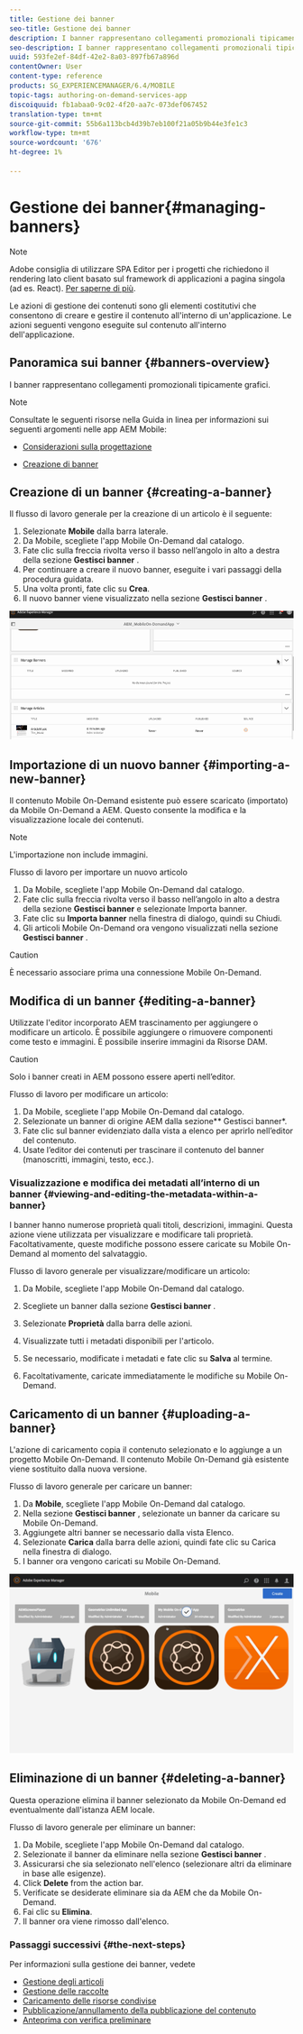 ```yaml
---
title: Gestione dei banner
seo-title: Gestione dei banner
description: I banner rappresentano collegamenti promozionali tipicamente grafici. Segui questa pagina per saperne di più.
seo-description: I banner rappresentano collegamenti promozionali tipicamente grafici. Segui questa pagina per saperne di più.
uuid: 593fe2ef-84df-42e2-8a03-897fb67a896d
contentOwner: User
content-type: reference
products: SG_EXPERIENCEMANAGER/6.4/MOBILE
topic-tags: authoring-on-demand-services-app
discoiquuid: fb1abaa0-9c02-4f20-aa7c-073def067452
translation-type: tm+mt
source-git-commit: 55b6a113bcb4d39b7eb100f21a05b9b44e3fe1c3
workflow-type: tm+mt
source-wordcount: '676'
ht-degree: 1%

---
```



# Gestione dei banner{#managing-banners}

>[!NOTE]
>
> Adobe consiglia di utilizzare SPA Editor per i progetti che richiedono il rendering lato client basato sul framework di applicazioni a pagina singola (ad es. React). [Per saperne di più](/help/sites-developing/spa-overview.md).

Le azioni di gestione dei contenuti sono gli elementi costitutivi che consentono di creare e gestire il contenuto all&#39;interno di un&#39;applicazione. Le azioni seguenti vengono eseguite sul contenuto all&#39;interno dell&#39;applicazione.

## Panoramica sui banner {#banners-overview}

I banner rappresentano collegamenti promozionali tipicamente grafici.

>[!NOTE]
>
>Consultate le seguenti risorse nella Guida in linea per informazioni sui seguenti argomenti nelle  app AEM Mobile:
>
>* [Considerazioni sulla progettazione](https://helpx.adobe.com/digital-publishing-solution/help/design-app.html)
   >
   >
* [Creazione di banner](https://helpx.adobe.com/digital-publishing-solution/help/creating-banners.html)

>



## Creazione di un banner {#creating-a-banner}

Il flusso di lavoro generale per la creazione di un articolo è il seguente:

1. Selezionate **Mobile** dalla barra laterale.
1. Da Mobile, scegliete l&#39;app Mobile On-Demand dal catalogo.
1. Fate clic sulla freccia rivolta verso il basso nell’angolo in alto a destra della sezione **Gestisci banner** .
1. Per continuare a creare il nuovo banner, eseguite i vari passaggi della procedura guidata.
1. Una volta pronti, fate clic su **Crea**.
1. Il nuovo banner viene visualizzato nella sezione **Gestisci banner** .

![chlimage_1-6](assets/chlimage_1-6.gif)

## Importazione di un nuovo banner {#importing-a-new-banner}

Il contenuto Mobile On-Demand esistente può essere scaricato (importato) da Mobile On-Demand a AEM. Questo consente la modifica e la visualizzazione locale dei contenuti.

>[!NOTE]
>
>L&#39;importazione non include immagini.

Flusso di lavoro per importare un nuovo articolo

1. Da Mobile, scegliete l&#39;app Mobile On-Demand dal catalogo.
1. Fate clic sulla freccia rivolta verso il basso nell’angolo in alto a destra della sezione **Gestisci banner** e selezionate Importa banner.
1. Fate clic su **Importa banner** nella finestra di dialogo, quindi su Chiudi.
1. Gli articoli Mobile On-Demand ora vengono visualizzati nella sezione **Gestisci banner** .

>[!CAUTION]
>
>È necessario associare prima una connessione Mobile On-Demand.

## Modifica di un banner {#editing-a-banner}

Utilizzate l&#39;editor incorporato AEM trascinamento per aggiungere o modificare un articolo. È possibile aggiungere o rimuovere componenti come testo e immagini. È possibile inserire immagini da Risorse DAM.

>[!CAUTION]
>
>Solo i banner creati in AEM possono essere aperti nell’editor.

Flusso di lavoro per modificare un articolo:

1. Da Mobile, scegliete l&#39;app Mobile On-Demand dal catalogo.
1. Selezionate un banner di origine AEM dalla sezione** Gestisci banner*.
1. Fate clic sul banner evidenziato dalla vista a elenco per aprirlo nell’editor del contenuto.
1. Usate l’editor dei contenuti per trascinare il contenuto del banner (manoscritti, immagini, testo, ecc.).

### Visualizzazione e modifica dei metadati all’interno di un banner {#viewing-and-editing-the-metadata-within-a-banner}

I banner hanno numerose proprietà quali titoli, descrizioni, immagini. Questa azione viene utilizzata per visualizzare e modificare tali proprietà. Facoltativamente, queste modifiche possono essere caricate su Mobile On-Demand al momento del salvataggio.

Flusso di lavoro generale per visualizzare/modificare un articolo:

1. Da Mobile, scegliete l&#39;app Mobile On-Demand dal catalogo.
1. Scegliete un banner dalla sezione **Gestisci banner** .

1. Selezionate **Proprietà** dalla barra delle azioni.
1. Visualizzate tutti i metadati disponibili per l&#39;articolo.
1. Se necessario, modificate i metadati e fate clic su **Salva** al termine.
1. Facoltativamente, caricate immediatamente le modifiche su Mobile On-Demand.

## Caricamento di un banner {#uploading-a-banner}

L&#39;azione di caricamento copia il contenuto selezionato e lo aggiunge a un progetto Mobile On-Demand. Il contenuto Mobile On-Demand già esistente viene sostituito dalla nuova versione.

Flusso di lavoro generale per caricare un banner:

1. Da **Mobile**, scegliete l&#39;app Mobile On-Demand dal catalogo.
1. Nella sezione **Gestisci banner** , selezionate un banner da caricare su Mobile On-Demand.
1. Aggiungete altri banner se necessario dalla vista Elenco.
1. Selezionate **Carica** dalla barra delle azioni, quindi fate clic su Carica nella finestra di dialogo.
1. I banner ora vengono caricati su Mobile On-Demand.

![chlimage_1-7](assets/chlimage_1-7.gif)

## Eliminazione di un banner {#deleting-a-banner}

Questa operazione elimina il banner selezionato da Mobile On-Demand ed eventualmente dall&#39;istanza AEM locale.

Flusso di lavoro generale per eliminare un banner:

1. Da Mobile, scegliete l&#39;app Mobile On-Demand dal catalogo.
1. Selezionate il banner da eliminare nella sezione **Gestisci banner** .
1. Assicurarsi che sia selezionato nell&#39;elenco (selezionare altri da eliminare in base alle esigenze).
1. Click **Delete** from the action bar.
1. Verificate se desiderate eliminare sia da AEM che da Mobile On-Demand.
1. Fai clic su **Elimina**.
1. Il banner ora viene rimosso dall&#39;elenco.

### Passaggi successivi {#the-next-steps}

Per informazioni sulla gestione dei banner, vedete

* [Gestione degli articoli](/help/mobile/mobile-on-demand-managing-articles.md)
* [Gestione delle raccolte](/help/mobile/mobile-on-demand-managing-collections.md)
* [Caricamento delle risorse condivise](/help/mobile/mobile-on-demand-shared-resources.md)
* [Pubblicazione/annullamento della pubblicazione del contenuto](/help/mobile/mobile-on-demand-publishing-unpublishing.md)
* [Anteprima con verifica preliminare](/help/mobile/aem-mobile-manage-ondemand-services.md)
